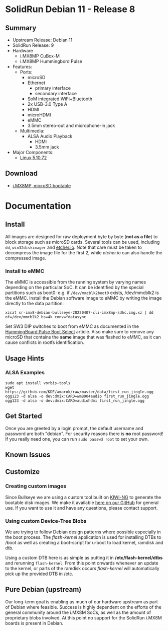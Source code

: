 # SolidRun Debian 11 - Release 8

## Summary

- Upstream Release: Debian 11
- SolidRun Release: 9
- Hardware
  - i.MX8MP CuBox-M
  - i.MX8MP Hummingbord Pulse
- Features:
  - Ports:
    - microSD
    - Ethernet
      - primary interface
      - secondary interface
    - SoM integrated WiFi+Bluetooth
    - 2x USB-3.0 Type A
    - HDMI
    - microHDMI
    - eMMC
    - 3.5mm stereo-out and microphone-in jack
  - Multimedia:
    - ALSA Audio Playback
      - HDMI
      - 3.5mm jack
- Major Components:
  - [Linux 5.10.72](https://github.com/SolidRun/linux-stable/tree/lf-5.10.72-2.2.0-sr)

## Download

- [i.MX8MP, microSD bootable](https://images.solid-run.com/IMX8/Debian/sr-imx8-debian-bullseye-20220407-cli-imx8mp-sdhc.img.xz)

# Documentation

## Install

All images are designed for raw deployment byte by byte (**not as a file**) to block storage such as microSD cards. Several tools can be used, including `dd`, `win32diskimager` and [etcher.io](https://etcher.io/). Note that care must be taken to decompress the image file for the first 2, while *etcher.io* can also handle the compressed image.

### Install to eMMC

The eMMC is accessible from the running system by varying names depending on the particular SoC. It can be identified by the special partitions such as boot0: e.g. if `/dev/mmcblk2boot0` exists, /dev/mmcblk2 is the eMMC. Install the
Debian software image to eMMC by writing the image directly to the data partition:

	xzcat sr-imx8-debian-bullseye-20220407-cli-imx8mp-sdhc.img.xz | dd of=/dev/mmcblk2 bs=4k conv=fdatasync

Set SW3 DIP switches to boot from eMMC as documented in the [HummingBoard Pulse Boot Select](https://solidrun.atlassian.net/wiki/spaces/developer/pages/287343073/HummingBoard+Pulse+and+Ripple+Boot+Select) article.
Also make sure to remove any microSD that contains the **same** image that was flashed to eMMC, as it can cause conflicts in rootfs identification.

## Usage Hints

### ALSA Examples

    sudo apt install vorbis-tools
    wget https://github.com/KDE/amarok/raw/master/data/first_run_jingle.ogg
    ogg123 -d alsa -o dev:dmix:CARD=wm8904audio first_run_jingle.ogg
    ogg123 -d alsa -o dev:dmix:CARD=audiohdmi first_run_jingle.ogg

## Get Started

Once you are greeted by a login prompt, the default username and password are both "debian". For security reasons there is **no** root password! If you really need one, you can run `sudo passwd root` to set your own.

## Known Issues

## Customize

### Creating custom images

Since Bullseye we are using a custom tool built on [KIWI-NG](https://osinside.github.io/kiwi/) to generate the bootable disk images.
We make it available [here on our GitHub](https://github.com/SolidRun/debian-builder/tree/master) for general use. If you want to use it and have any questions, please contact support.

### Using custom Device-Tree Blobs

We are trying to follow Debian design patterns where possible especially in the boot process. The *flash-kernel* application is used for installing DTBs to /boot as well as creating a boot-script for u-boot to load kernel, ramdisk and dtb.

Using a custom DTB here is as simple as putting it in **/etc/flash-kernel/dtbs** and rerunning `flash-kernel`. From this point onwards whenever an update to the kernel, or parts of the ramdisk occurs *flash-kernel* will automatically pick up the provided DTB in /etc.

## Pure Debian (upstream)

Our long-term goal is enabling as much of our hardware upstream as part of Debian where feasible. Success is highly dependent on the efforts of the general community around the i.MX8M SoCs, as well as the amount of proprietary blobs involved. At this point no support for the SolidRun i.MX8M boards is present in Debian.
